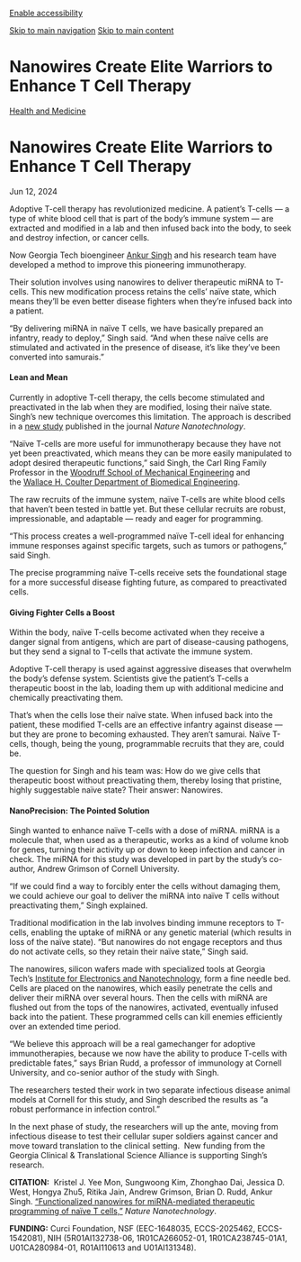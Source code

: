 [Enable accessibility](https://www.gatech.edu/news/2024/06/12/nanowires-create-elite-warriors-enhance-t-cell-therapy#)

 [Skip to main navigation](https://www.gatech.edu/news/2024/06/12/nanowires-create-elite-warriors-enhance-t-cell-therapy#main-navigation) [Skip to main content](https://www.gatech.edu/news/2024/06/12/nanowires-create-elite-warriors-enhance-t-cell-therapy#main-content)

# Nanowires Create Elite Warriors to Enhance T Cell Therapy

[Health and Medicine](https://www.gatech.edu/news/topic/health-and-medicine)

# Nanowires Create Elite Warriors to Enhance T Cell Therapy

Jun 12, 2024


Adoptive T-cell therapy has revolutionized medicine. A patient’s T-cells — a type of white blood cell that is part of the body’s immune system — are extracted and modified in a lab and then infused back into the body, to seek and destroy infection, or cancer cells.

Now Georgia Tech bioengineer [Ankur Singh](https://singhlab.bme.gatech.edu/) and his research team have developed a method to improve this pioneering immunotherapy.

Their solution involves using nanowires to deliver therapeutic miRNA to T-cells. This new modification process retains the cells’ naïve state, which means they’ll be even better disease fighters when they’re infused back into a patient.

“By delivering miRNA in naïve T cells, we have basically prepared an infantry, ready to deploy,” Singh said. “And when these naïve cells are stimulated and activated in the presence of disease, it’s like they’ve been converted into samurais.”

#### Lean and Mean

Currently in adoptive T-cell therapy, the cells become stimulated and preactivated in the lab when they are modified, losing their naïve state. Singh’s new technique overcomes this limitation. The approach is described in a [new study](https://www.nature.com/articles/s41565-024-01649-7) published in the journal _Nature Nanotechnology_.

“Naïve T-cells are more useful for immunotherapy because they have not yet been preactivated, which means they can be more easily manipulated to adopt desired therapeutic functions,” said Singh, the Carl Ring Family Professor in the [Woodruff School of Mechanical Engineering](https://www.me.gatech.edu/) and the [Wallace H. Coulter Department of Biomedical Engineering](https://bme.gatech.edu/bme/).

The raw recruits of the immune system, naïve T-cells are white blood cells that haven’t been tested in battle yet. But these cellular recruits are robust, impressionable, and adaptable — ready and eager for programming.

“This process creates a well-programmed naïve T-cell ideal for enhancing immune responses against specific targets, such as tumors or pathogens,” said Singh.

The precise programming naïve T-cells receive sets the foundational stage for a more successful disease fighting future, as compared to preactivated cells.

#### **Giving Fighter Cells a Boost**

Within the body, naïve T-cells become activated when they receive a danger signal from antigens, which are part of disease-causing pathogens, but they send a signal to T-cells that activate the immune system.

Adoptive T-cell therapy is used against aggressive diseases that overwhelm the body’s defense system. Scientists give the patient’s T-cells a therapeutic boost in the lab, loading them up with additional medicine and chemically preactivating them.

That’s when the cells lose their naïve state. When infused back into the patient, these modified T-cells are an effective infantry against disease — but they are prone to becoming exhausted. They aren’t samurai. Naïve T-cells, though, being the young, programmable recruits that they are, could be.

The question for Singh and his team was: How do we give cells that therapeutic boost without preactivating them, thereby losing that pristine, highly suggestable naïve state? Their answer: Nanowires.

#### **NanoPrecision: The Pointed Solution**

Singh wanted to enhance naïve T-cells with a dose of miRNA. miRNA is a molecule that, when used as a therapeutic, works as a kind of volume knob for genes, turning their activity up or down to keep infection and cancer in check. The miRNA for this study was developed in part by the study’s co-author, Andrew Grimson of Cornell University.

“If we could find a way to forcibly enter the cells without damaging them, we could achieve our goal to deliver the miRNA into naïve T cells without preactivating them,” Singh explained.

Traditional modification in the lab involves binding immune receptors to T-cells, enabling the uptake of miRNA or any genetic material (which results in loss of the naïve state). “But nanowires do not engage receptors and thus do not activate cells, so they retain their naïve state,” Singh said.

The nanowires, silicon wafers made with specialized tools at Georgia Tech’s [Institute for Electronics and Nanotechnology](https://research.gatech.edu/nano), form a fine needle bed. Cells are placed on the nanowires, which easily penetrate the cells and deliver their miRNA over several hours. Then the cells with miRNA are flushed out from the tops of the nanowires, activated, eventually infused back into the patient. These programmed cells can kill enemies efficiently over an extended time period.

“We believe this approach will be a real gamechanger for adoptive immunotherapies, because we now have the ability to produce T-cells with predictable fates,” says Brian Rudd, a professor of immunology at Cornell University, and co-senior author of the study with Singh.

The researchers tested their work in two separate infectious disease animal models at Cornell for this study, and Singh described the results as “a robust performance in infection control.”

In the next phase of study, the researchers will up the ante, moving from infectious disease to test their cellular super soldiers against cancer and move toward translation to the clinical setting.  New funding from the Georgia Clinical & Translational Science Alliance is supporting Singh’s research.

**CITATION:**  Kristel J. Yee Mon, Sungwoong Kim, Zhonghao Dai, Jessica D. West, Hongya Zhu5, Ritika Jain, Andrew Grimson, Brian D. Rudd, Ankur Singh. [“Functionalized nanowires for miRNA-mediated therapeutic programming of naïve T cells,”](https://www.nature.com/articles/s41565-024-01649-7) _Nature Nanotechnology_.

**FUNDING:** Curci Foundation, NSF (EEC-1648035, ECCS-2025462, ECCS-1542081), NIH (5R01AI132738-06, 1R01CA266052-01, 1R01CA238745-01A1, U01CA280984-01, R01AI110613 and U01AI131348).
